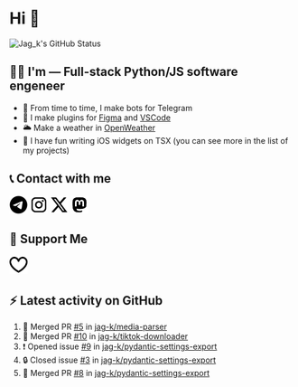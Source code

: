# Hi 👋

<picture>
  <source media="(prefers-color-scheme: dark)" srcset="https://github-readme-stats.vercel.app/api?username=jag-k&show_icons=true&hide_border=true&count_private=true&theme=dark">
  <img alt="Jag_k's GitHub Status" src="https://github-readme-stats.vercel.app/api?username=jag-k&show_icons=true&hide_border=true&count_private=true&theme=light">
</picture>


## 👨‍💻 I'm — Full-stack Python/JS software engeneer

- 🔭 From time to time, I make bots for Telegram
- 🌱 I make plugins for [Figma](https://figma.com) and [VSCode](https://code.visualstudio.com)
- 🌥️ Make a weather in [OpenWeather](https://openweathermap.org)
- 🕺 I have fun writing iOS widgets on TSX (you can see more in the list of my projects)

## 📞 Contact with me

<!--START_SECTION:links type=connect-->
<a href="https://t.me/jag_k"><picture><source media="(prefers-color-scheme: dark)" srcset="icons/fa6-brands:telegram.dark.png"><img alt="@jag_k on Telegram" src="icons/fa6-brands:telegram.png" width="32px" height="32px"></picture></a>
<a href="https://instagram.com/jag_k_"><picture><source media="(prefers-color-scheme: dark)" srcset="icons/mdi:instagram.dark.png"><img alt="@jag_k_ on Instagram" src="icons/mdi:instagram.png" width="32px" height="32px"></picture></a>
<a href="https://x.com/jag_k_"><picture><source media="(prefers-color-scheme: dark)" srcset="icons/fa6-brands:x-twitter.dark.png"><img alt="@jag_k_ on X (ex-Twitter)" src="icons/fa6-brands:x-twitter.png" width="32px" height="32px"></picture></a>
<a href="https://mastodon.social/@jag_k"><picture><source media="(prefers-color-scheme: dark)" srcset="icons/mdi:mastodon.dark.png"><img alt="@jag_k@mastodon.social" src="icons/mdi:mastodon.png" width="32px" height="32px"></picture></a>
<br/>
<!--END_SECTION:links-->


## 💸 Support Me

<!--START_SECTION:links type=support-->
<a href="https://github.com/sponsors/jag-k"><picture><source media="(prefers-color-scheme: dark)" srcset="icons/simple-icons:githubsponsors.dark.png"><img alt="@jag-k on GitHub Sponsors" src="icons/simple-icons:githubsponsors.png" width="32px" height="32px"></picture></a>
<br/>
<!--END_SECTION:links-->

## :zap: Latest activity on GitHub
  
<!--START_SECTION:activity-->
1. 🎉 Merged PR [#5](https://github.com/jag-k/media-parser/pull/5) in [jag-k/media-parser](https://github.com/jag-k/media-parser)
2. 🎉 Merged PR [#10](https://github.com/jag-k/tiktok-downloader/pull/10) in [jag-k/tiktok-downloader](https://github.com/jag-k/tiktok-downloader)
3. ❗ Opened issue [#9](https://github.com/jag-k/pydantic-settings-export/issues/9) in [jag-k/pydantic-settings-export](https://github.com/jag-k/pydantic-settings-export)
4. 🔒 Closed issue [#3](https://github.com/jag-k/pydantic-settings-export/issues/3) in [jag-k/pydantic-settings-export](https://github.com/jag-k/pydantic-settings-export)
5. 🎉 Merged PR [#8](https://github.com/jag-k/pydantic-settings-export/pull/8) in [jag-k/pydantic-settings-export](https://github.com/jag-k/pydantic-settings-export)
<!--END_SECTION:activity-->
